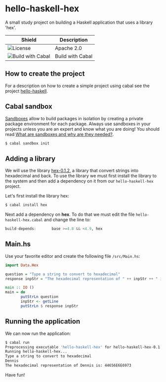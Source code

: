 # hello-haskell-hex
A small study project on building a Haskell application that uses a library 'hex'.

Shield | Description
-------|------------
| ![License](http://img.shields.io/:license-Apache%202-red.svg) | Apache 2.0
| ![Build with Cabal](https://wiki.haskell.org/wikiupload/c/cd/Cabal-With-Text-small.png) | Build with Cabal

## How to create the project
For a description on how to create a simple project using cabal see the project [hello-haskell](https://github.com/dnvriend/hello-haskell).

## Cabal sandbox
[Sandboxes](http://coldwa.st/e/blog/2013-08-20-Cabal-sandbox.html) allow to build packages in isolation by creating a private package environment for each package. Always use sandboxes in your projects unless you are an expert and know what you are doing! You should read [What are sandboxes and why are they needed?](http://coldwa.st/e/blog/2013-08-20-Cabal-sandbox.html#what-are-sandboxes-and-why-are-they-needed).

```bash
$ cabal sandbox init
```

## Adding a library
We will use the library [hex-0.1.2](http://hackage.haskell.org/package/hex), a library that convert strings into hexadecimal and back. To use the library we must first install the library to the system and then add a dependency on it from our `hello-haskell-hex` project. 

Let's first install the library hex:

```bash
$ cabal install hex
```

Next add a dependency on __hex__. To do that we must edit the file `hello-haskell-hex.cabal` and change the line to:

```haskell
build-depends:       base >=4.8 && <4.9, hex
```

## Main.hs
Use your favorite editor and create the following file `/src/Main.hs`:

```haskell
import Data.Hex

question = "Type a string to convert to hexadecimal"
response inpStr = "The hexadecimal representation of " ++ inpStr ++ " is: " ++ hex inpStr

main :: IO ()
main = do
       putStrLn question
       inpStr <- getLine
       putStrLn $ response inpStr
```

## Running the application
We can now run the application:

```bash
$ cabal run
Preprocessing executable 'hello-haskell-hex' for hello-haskell-hex-0.1.0.0...
Running hello-haskell-hex...
Type a string to convert to hexadecimal
Dennis
The hexadecimal representation of Dennis is: 44656E6E6973
```

Have fun!